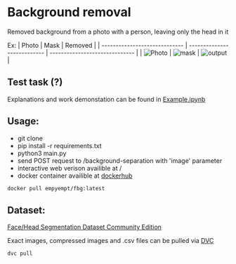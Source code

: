 # Background removal 
Removed background from a photo with a person, leaving only the head in it

Ex:
| Photo                         | Mask                        | Removed                        |
| ----------------------------- | --------------------------- | ------------------------------ |
| ![Photo](./static/input.jpeg) | ![mask](./static/mask.jpeg) | ![output](./static/output.png) |


## Test task (?)
Explanations and work demonstation can be found in [Example.ipynb](https://github.com/EmpyEmpt/image-segmentation/blob/920f7ca434d642ae4f7cbb39bbfed4ecc7204315/Main.ipynb#L31)  

## Usage:
- git clone
- pip install -r requirements.txt
- python3 main.py
- send POST request to /background-separation with 'image' parameter
- interactive web verison availible at /
- docker container availible at [dockerhub](https://hub.docker.com/repository/docker/empyempt/fbr)  

~~~bash
docker pull empyempt/fbg:latest
~~~

## Dataset: 
[Face/Head Segmentation Dataset Community Edition](https://store.mut1ny.com/product/face-head-segmentation-dataset-community-edition?v=21412759b93b)

Exact images, compressed images and .csv files can be pulled via [DVC](https://dvc.org/)
~~~bash
dvc pull
~~~

